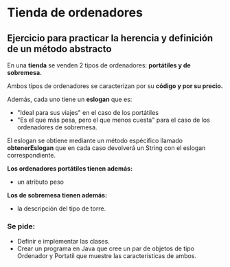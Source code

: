 # Tienda de ordenadores
## Ejercicio para practicar la herencia y definición de un método abstracto

En una **tienda** se venden 2 tipos de ordenadores: **portátiles y de sobremesa.**

Ambos tipos de ordenadores se caracterizan por su **código y por su precio.**

Además, cada uno tiene un **eslogan** que es:

- "Ideal para sus viajes" en el caso de los portátiles
- "Es el que más pesa, pero el que menos cuesta" para el caso de los ordenadores de sobremesa.

El eslogan se obtiene mediante un método espécifico llamado **obtenerEslogan** que en cada caso devolverá un String con el eslogan correspondiente.

**Los ordenadores portátiles tienen además:**

- un atributo peso

**Los de sobremesa tienen además:**

- la descripción del tipo de torre.

### Se pide:

- Definir e implementar las clases.
- Crear un programa en Java que cree un par de objetos de tipo Ordenador y Portatil que muestre las características de ambos. 
